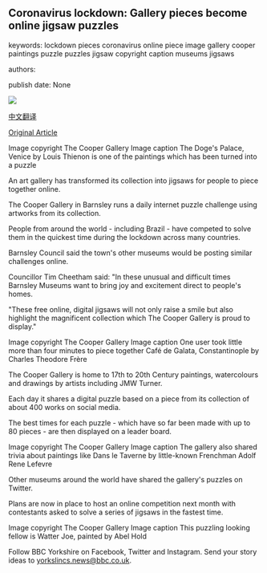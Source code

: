 ## Coronavirus lockdown: Gallery pieces become online jigsaw puzzles

keywords: lockdown pieces coronavirus online piece image gallery cooper paintings puzzle puzzles jigsaw copyright caption museums jigsaws

authors: 

publish date: None

![](https://ichef.bbci.co.uk/news/1024/branded_news/5E4E/production/_111624142_syo_cg_cp_tr109-001.jpg)

[中文翻译](Coronavirus%20lockdown%3A%20Gallery%20pieces%20become%20online%20jigsaw%20puzzles_zh.md)

[Original Article](https://www.bbc.com/news/uk-england-south-yorkshire-52173949)

Image copyright The Cooper Gallery Image caption The Doge's Palace, Venice by Louis Thienon is one of the paintings which has been turned into a puzzle

An art gallery has transformed its collection into jigsaws for people to piece together online.

The Cooper Gallery in Barnsley runs a daily internet puzzle challenge using artworks from its collection.

People from around the world - including Brazil - have competed to solve them in the quickest time during the lockdown across many countries.

Barnsley Council said the town's other museums would be posting similar challenges online.

Councillor Tim Cheetham said: "In these unusual and difficult times Barnsley Museums want to bring joy and excitement direct to people's homes.

"These free online, digital jigsaws will not only raise a smile but also highlight the magnificent collection which The Cooper Gallery is proud to display."

Image copyright The Cooper Gallery Image caption One user took little more than four minutes to piece together Café de Galata, Constantinople by Charles Theodore Frère

The Cooper Gallery is home to 17th to 20th Century paintings, watercolours and drawings by artists including JMW Turner.

Each day it shares a digital puzzle based on a piece from its collection of about 400 works on social media.

The best times for each puzzle - which have so far been made with up to 80 pieces - are then displayed on a leader board.

Image copyright The Cooper Gallery Image caption The gallery also shared trivia about paintings like Dans le Taverne by little-known Frenchman Adolf Rene Lefevre

Other museums around the world have shared the gallery's puzzles on Twitter.

Plans are now in place to host an online competition next month with contestants asked to solve a series of jigsaws in the fastest time.

Image copyright The Cooper Gallery Image caption This puzzling looking fellow is Watter Joe, painted by Abel Hold

Follow BBC Yorkshire on Facebook, Twitter and Instagram. Send your story ideas to yorkslincs.news@bbc.co.uk.